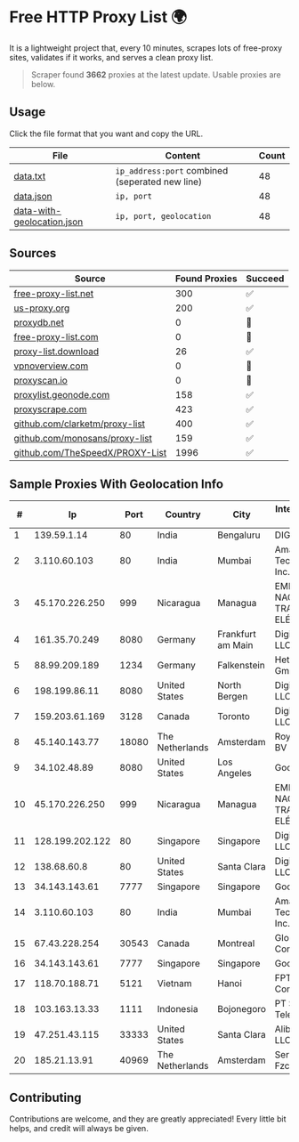 
# Free HTTP Proxy List 🌍

It is a lightweight project that, every 10 minutes, scrapes lots of free-proxy sites, validates if it works, and serves a clean proxy list.


> Scraper found **3662** proxies at the latest update. Usable proxies are below.

## Usage

Click the file format that you want and copy the URL.


|File|Content|Count|
|----|-------|-----|
|[data.txt](https://raw.githubusercontent.com/themiralay/Proxy-List-World/master/data.txt)|`ip_address:port` combined (seperated new line)|48|
|[data.json](https://raw.githubusercontent.com/themiralay/Proxy-List-World/master/data.json)|`ip, port`|48|
|[data-with-geolocation.json](https://raw.githubusercontent.com/themiralay/Proxy-List-World/master/data-with-geolocation.json)|`ip, port, geolocation`|48|

## Sources

|Source|Found Proxies|Succeed|
|------|-------------|-------|
|[free-proxy-list.net](https://free-proxy-list.net)|300|✅|
|[us-proxy.org](https://www.us-proxy.org)|200|✅|
|[proxydb.net](http://proxydb.net)|0|🚫|
|[free-proxy-list.com](https://free-proxy-list.com/?page=&port=&type%5B%5D=http&type%5B%5D=https&up_time=0&search=Search)|0|🚫|
|[proxy-list.download](https://www.proxy-list.download/HTTP)|26|✅|
|[vpnoverview.com](https://vpnoverview.com/privacy/anonymous-browsing/free-proxy-servers)|0|🚫|
|[proxyscan.io](https://www.proxyscan.io)|0|🚫|
|[proxylist.geonode.com](https://proxylist.geonode.com/api/proxy-list?limit=300&page=1&sort_by=lastChecked&sort_type=desc&protocols=http,https)|158|✅|
|[proxyscrape.com](https://api.proxyscrape.com/v2/?request=displayproxies&protocol=http&timeout=10000&country=all&ssl=all&anonymity=all)|423|✅|
|[github.com/clarketm/proxy-list](https://raw.githubusercontent.com/clarketm/proxy-list/master/proxy-list-raw.txt)|400|✅|
|[github.com/monosans/proxy-list](https://raw.githubusercontent.com/monosans/proxy-list/main/proxies/http.txt)|159|✅|
|[github.com/TheSpeedX/PROXY-List](https://raw.githubusercontent.com/TheSpeedX/PROXY-List/master/http.txt)|1996|✅|


## Sample Proxies With Geolocation Info

|#|Ip|Port|Country|City|Internet Service Provider|
|-|--|----|-------|----|-------------------------|
|1|139.59.1.14|80|India|Bengaluru|DIGITALOCEAN|
|2|3.110.60.103|80|India|Mumbai|Amazon Technologies Inc.|
|3|45.170.226.250|999|Nicaragua|Managua|EMPRESA NACIONAL DE TRANSMISIÓN ELÉCTRICA|
|4|161.35.70.249|8080|Germany|Frankfurt am Main|DigitalOcean, LLC|
|5|88.99.209.189|1234|Germany|Falkenstein|Hetzner Online GmbH|
|6|198.199.86.11|8080|United States|North Bergen|DigitalOcean, LLC|
|7|159.203.61.169|3128|Canada|Toronto|DigitalOcean, LLC|
|8|45.140.143.77|18080|The Netherlands|Amsterdam|RoyaleHosting BV|
|9|34.102.48.89|8080|United States|Los Angeles|Google LLC|
|10|45.170.226.250|999|Nicaragua|Managua|EMPRESA NACIONAL DE TRANSMISIÓN ELÉCTRICA|
|11|128.199.202.122|80|Singapore|Singapore|DigitalOcean, LLC|
|12|138.68.60.8|80|United States|Santa Clara|DigitalOcean, LLC|
|13|34.143.143.61|7777|Singapore|Singapore|Google LLC|
|14|3.110.60.103|80|India|Mumbai|Amazon Technologies Inc.|
|15|67.43.228.254|30543|Canada|Montreal|GloboTech Communications|
|16|34.143.143.61|7777|Singapore|Singapore|Google LLC|
|17|118.70.188.71|5121|Vietnam|Hanoi|FPT Telecom Company|
|18|103.163.13.33|1111|Indonesia|Bojonegoro|PT Solusi Media Telekomunikasi|
|19|47.251.43.115|33333|United States|Santa Clara|Alibaba Cloud LLC|
|20|185.21.13.91|40969|The Netherlands|Amsterdam|Servers Tech Fzco|



## Contributing

Contributions are welcome, and they are greatly appreciated! Every
little bit helps, and credit will always be given.

